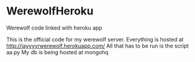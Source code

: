 WerewolfHeroku
==============

Werewolf code linked with heroku app

This is the official code for my werewolf server.
Everything is hosted at http://jayyyyrwerewolf.herokuapp.com/
All that has to be run is the script aa.py
My db is being hosted at mongohq
